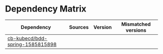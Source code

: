 # Dependency Matrix

Dependency | Sources | Version | Mismatched versions
---------- | ------- | ------- | -------------------
[cb-kubecd/bdd-spring-1585815898](https://github.com/cb-kubecd/bdd-spring-1585815898.git) |  | []() | 
